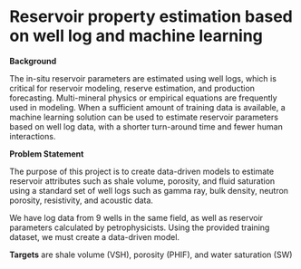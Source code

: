 # Reservoir property estimation based on well log and machine learning

**Background**

The in-situ reservoir parameters are estimated using well logs, which is critical for reservoir modeling, reserve estimation, and production forecasting. Multi-mineral physics or empirical equations are frequently used in modeling. When a sufficient amount of training data is available, a machine learning solution can be used to estimate reservoir parameters based on well log data, with a shorter turn-around time and fewer human interactions.

**Problem Statement**

The purpose of this project is to create data-driven models to estimate reservoir attributes such as shale volume, porosity, and fluid saturation using a standard set of well logs such as gamma ray, bulk density, neutron porosity, resistivity, and acoustic data.

We have log data from 9 wells in the same field, as well as reservoir parameters calculated by petrophysicists. Using the provided training dataset, we must create a data-driven model.

**Targets** are shale volume (VSH), porosity (PHIF), and water saturation (SW)

